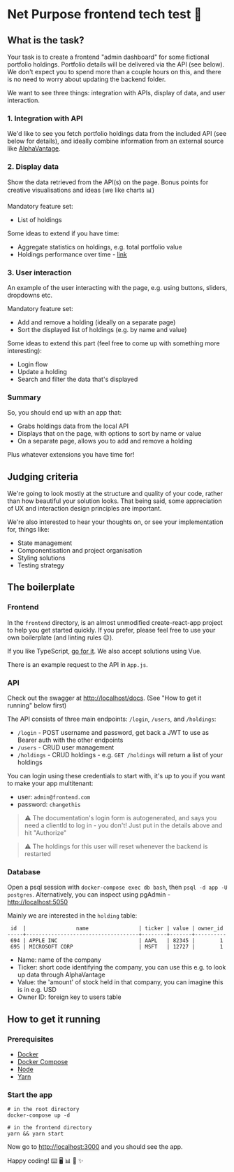 # Net Purpose frontend tech test 🎨

## What is the task?

Your task is to create a frontend "admin dashboard" for some fictional portfolio holdings. Portfolio details will be delivered via the API (see below). We don't expect you to spend more than a couple hours on this, and there is no need to worry about updating the backend folder.

We want to see three things: integration with APIs, display of data, and user interaction.

### 1. Integration with API

We'd like to see you fetch portfolio holdings data from the included API (see below for details), and ideally combine information from an external source like [AlphaVantage](https://www.alphavantage.co/).

### 2. Display data

Show the data retrieved from the API(s) on the page. Bonus points for creative visualisations and ideas (we like charts 📊)

Mandatory feature set:

- List of holdings

Some ideas to extend if you have time:

- Aggregate statistics on holdings, e.g. total portfolio value
- Holdings performance over time - [link](https://www.alphavantage.co/documentation/#time-series-data)

### 3. User interaction

An example of the user interacting with the page, e.g. using buttons, sliders, dropdowns etc.

Mandatory feature set:

- Add and remove a holding (ideally on a separate page)
- Sort the displayed list of holdings (e.g. by name and value)

Some ideas to extend this part (feel free to come up with something more interesting):

- Login flow
- Update a holding
- Search and filter the data that's displayed

### Summary

So, you should end up with an app that:

- Grabs holdings data from the local API
- Displays that on the page, with options to sort by name or value
- On a separate page, allows you to add and remove a holding

Plus whatever extensions you have time for!

## Judging criteria

We're going to look mostly at the structure and quality of your code, rather than how beautiful your solution looks. That being said, some appreciation of UX and interaction design principles are important.

We're also interested to hear your thoughts on, or see your implementation for, things like:

- State management
- Componentisation and project organisation
- Styling solutions
- Testing strategy

## The boilerplate

### Frontend

In the `frontend` directory, is an almost unmodified create-react-app project to help you get started quickly. If you prefer, please feel free to use your own boilerplate (and linting rules 😉).

If you like TypeScript, [go for it](https://create-react-app.dev/docs/adding-typescript/). We also accept solutions using Vue.

There is an example request to the API in `App.js`.

### API

Check out the swagger at [http://localhost/docs](http://localhost/docs). (See "How to get it running" below first)

The API consists of three main endpoints: `/login`, `/users`, and `/holdings`:

- `/login` - POST username and password, get back a JWT to use as Bearer auth with the other endpoints
- `/users` - CRUD user management
- `/holdings` - CRUD holdings - e.g. `GET /holdings` will return a list of your holdings

You can login using these credentials to start with, it's up to you if you want to make your app multitenant:

- user: `admin@frontend.com`
- password: `changethis`

> ⚠️  The documentation's login form is autogenerated, and says you need a clientId to log in - you don't! Just put in the details above and hit "Authorize"

> ⚠️ The holdings for this user will reset whenever the backend is restarted



### Database

Open a psql session with `docker-compose exec db bash`, then `psql -d app -U postgres`. Alternatively, you can inspect using pgAdmin - [http://localhost:5050](http://localhost:5050/)

Mainly we are interested in the `holding` table:

```
 id  |                name                | ticker | value | owner_id
-----+------------------------------------+--------+-------+----------
 694 | APPLE INC                          | AAPL   | 82345 |        1
 695 | MICROSOFT CORP                     | MSFT   | 12727 |        1
```

- Name: name of the company
- Ticker: short code identifying the company, you can use this e.g. to look up data through AlphaVantage
- Value: the 'amount' of stock held in that company, you can imagine this is in e.g. USD
- Owner ID: foreign key to users table

## How to get it running

### Prerequisites

- [Docker](https://www.docker.com/)
- [Docker Compose](https://docs.docker.com/compose/install/)
- [Node](https://nodejs.org/en/)
- [Yarn](https://yarnpkg.com/getting-started/install)

### Start the app

```
# in the root directory
docker-compose up -d

# in the frontend directory
yarn && yarn start
```

Now go to [http://localhost:3000](http://localhost:3000) and you should see the app.

Happy coding! ⌨️ 🖥 📊 🎨 ✨
